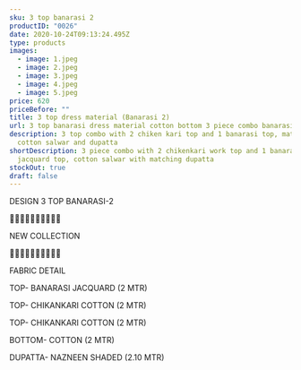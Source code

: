 ```yaml
---
sku: 3 top banarasi 2
productID: "0026"
date: 2020-10-24T09:13:24.495Z
type: products
images:
  - image: 1.jpeg
  - image: 2.jpeg
  - image: 3.jpeg
  - image: 4.jpeg
  - image: 5.jpeg
price: 620
priceBefore: ""
title: 3 top dress material (Banarasi 2)
url: 3 top banarasi dress material cotton bottom 3 piece combo banarasi 2
description: 3 top combo with 2 chiken kari top and 1 banarasi top, matching
  cotton salwar and dupatta
shortDescription: 3 piece combo with 2 chikenkari work top and 1 banarasi
  jacquard top, cotton salwar with matching dupatta
stockOut: true
draft: false
---
```

DESIGN 3 TOP BANARASI-2

💐💐💐💐💐💐💐💐💐💐

NEW COLLECTION

🌷🌷🌷🌷🌷🌷🌷🌷🌷🌷

FABRIC DETAIL

TOP- BANARASI JACQUARD (2 MTR)

TOP- CHIKANKARI COTTON (2 MTR)

TOP- CHIKANKARI COTTON (2 MTR)

BOTTOM- COTTON (2 MTR)

DUPATTA- NAZNEEN SHADED (2.10 MTR)